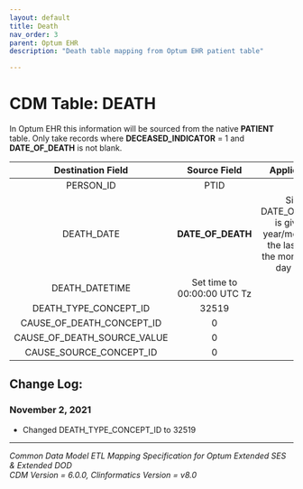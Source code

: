 ```yaml
---
layout: default
title: Death
nav_order: 3
parent: Optum EHR
description: "Death table mapping from Optum EHR patient table"

---
```


# CDM Table: DEATH

In Optum EHR this information will be sourced from the native **PATIENT** table. Only take records where **DECEASED_INDICATOR** = 1 and **DATE_OF_DEATH** is not blank. 

**Destination Field**|**Source Field**|**Applied Rule**|**Comment**
|:-----:|:-----:|:-----:|:-----:|
PERSON_ID|PTID|||
DEATH_DATE|**DATE_OF_DEATH**|Since DATE_OF_DEATH is given as year/month, use the last day of the month as the day value.||
DEATH_DATETIME|Set time to 00:00:00 UTC Tz|||
DEATH_TYPE_CONCEPT_ID|32519 |||
CAUSE_OF_DEATH_CONCEPT_ID|0|||
CAUSE_OF_DEATH_SOURCE_VALUE|0|||
CAUSE_SOURCE_CONCEPT_ID|0|||

## Change Log:

### November 2, 2021
- Changed DEATH_TYPE_CONCEPT_ID to 32519


---
*Common Data Model ETL Mapping Specification for Optum Extended SES & Extended DOD*
<br>*CDM Version = 6.0.0, Clinformatics Version = v8.0*
